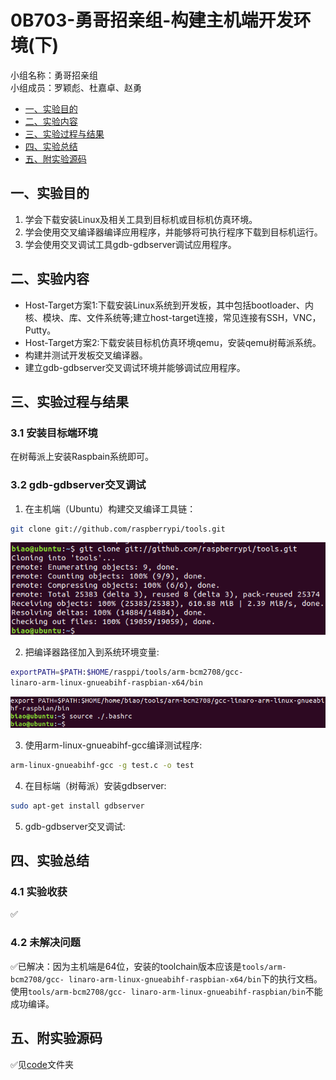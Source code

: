 # 0B703-勇哥招亲组-构建主机端开发环境(下)

小组名称：勇哥招亲组  
小组成员：罗颖彪、杜嘉卓、赵勇

- [一、实验目的](#jump1)
- [二、实验内容](#jump2)
- [三、实验过程与结果](#jump3)
- [四、实验总结](#jump4)
- [五、附实验源码](#jump5)

## <span id="jump1">一、实验目的</span>
1. 学会下载安装Linux及相关工具到目标机或目标机仿真环境。
2. 学会使用交叉编译器编译应用程序，并能够将可执行程序下载到目标机运行。
3. 学会使用交叉调试工具gdb-gdbserver调试应用程序。

## <span id="jump2">二、实验内容</span>

* Host-Target方案1:下载安装Linux系统到开发板，其中包括bootloader、内核、模块、库、文件系统等;建立host-target连接，常见连接有SSH，VNC，Putty。
* Host-Target方案2:下载安装目标机仿真环境qemu，安装qemu树莓派系统。
* 构建并测试开发板交叉编译器。
* 建立gdb-gdbserver交叉调试环境并能够调试应用程序。

## <span id="jump3">三、实验过程与结果</span>

### 3.1 安装目标端环境
在树莓派上安装Raspbain系统即可。

### 3.2 gdb-gdbserver交叉调试

1. 在主机端（Ubuntu）构建交叉编译工具链：
```bash
git clone git://github.com/raspberrypi/tools.git
```
![image](./image/1.jpg)

2. 把编译器路径加入到系统环境变量:
```bash
exportPATH=$PATH:$HOME/rasppi/tools/arm-bcm2708/gcc-
linaro-arm-linux-gnueabihf-raspbian-x64/bin
```
![image](./image/2.jpg)

3. 使用arm-linux-gnueabihf-gcc编译测试程序:
```bash
arm-linux-gnueabihf-gcc -g test.c -o test
```

4. 在目标端（树莓派）安装gdbserver:
```bash
sudo apt-get install gdbserver
```

5. gdb-gdbserver交叉调试:


## <span id="jump4">四、实验总结</span>

### 4.1 实验收获
✅

### 4.2 未解决问题
✅已解决：因为主机端是64位，安装的toolchain版本应该是`tools/arm-bcm2708/gcc-
linaro-arm-linux-gnueabihf-raspbian-x64/bin`下的执行文档。使用`tools/arm-bcm2708/gcc-
linaro-arm-linux-gnueabihf-raspbian/bin`不能成功编译。

## <span id="jump5">五、附实验源码</span>
✅见[code](./code)文件夹
